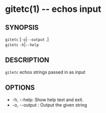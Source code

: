 # gitetc(1) -- echos input

## SYNOPSIS
`gitetc` [`-o`|`--output` .]  <text><br>
`gitetc` `-h`|`--help`<br>

## DESCRIPTION
`gitetc` echos strings passed in as input

## OPTIONS
* -h, --help:
  Show help text and exit.
* -o, --output <string>:
  Output the given string
